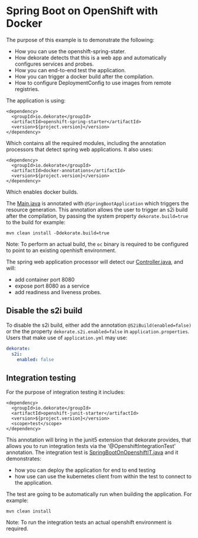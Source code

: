 # Spring Boot on OpenShift with Docker 


The purpose of this example is to demonstrate the following:

- How you can use the openshift-spring-stater.
- How dekorate detects that this is a web app and automatically configures services and probes.
- How you can end-to-end test the application.
- How you can trigger a docker build after the compilation.
- How to configure DeploymentConfig to use images from remote registries.


The application is using:

    <dependency>
      <groupId>io.dekorate</groupId>
      <artifactId>openshift-spring-starter</artifactId>
      <version>${project.version}</version>
    </dependency>
    
Which contains all the required modules, including the annotation processors that detect spring web applications.
It also uses:

    <dependency>
      <groupId>io.dekorate</groupId>
      <artifactId>docker-annotations</artifactId>
      <version>${project.version}</version>
    </dependency>
    
Which enables docker builds.

The [Main.java](src/main/java/io/dekorate/example/sbonopenshift/Main.java) is annotated with `@SpringBootApplication` which triggers the resource generation.
This annotation allows the user to trigger an s2i build after the compilation, by passing the system property 
`dekorate.build=true` to the build for example:

    mvn clean install -Ddekorate.build=true
    
Note: To perform an actual build, the `oc` binary is required to be configured to point to an existing openhisft environment.

The spring web application processor will detect our [Controller.java](src/main/java/io/dekorate/example/sbonopenshift/Controller.java), and will:

- add container port 8080
- expose port 8080 as a service
- add readiness and liveness probes.

## Disable the s2i build

To disable the s2i build, either add the annotation `@S2iBuild(enabled=false)` or the the property `dekorate.s2i.enabled=false` in `application.properties`.
Users that make use of `application.yml` may use:

```yml
dekorate:
  s2i:
    enabled: false
```

## Integration testing

For the purpose of integration testing it includes:

    <dependency>
      <groupId>io.dekorate</groupId>
      <artifactId>openshift-junit-starter</artifactId>
      <version>${project.version}</version>
      <scope>test</scope>
    </dependency>

This annotation will bring in the junit5 extension that dekorate provides, that allows you to run integration tests via the '@OpenshiftIntegrationTest' annotation.
The integration test is [SpringBootOnOpenshiftIT.java](src/test/java/io/dekorate/example/sbonopenshift/SpringBootOnOpenshiftIT.java) and it demonstrates:

- how you can deploy the application for end to end testing
- how use can use the kubernetes client from within the test to connect to the application.

The test are going to be automatically run when building the application. For example:

    mvn clean install
    
Note: To run the integration tests an actual openshift environment is required.
